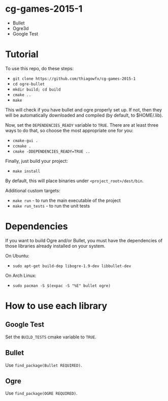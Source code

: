 cg-games-2015-1
===============

- Bullet
- Ogre3d
- Google Test

Tutorial
========

To use this repo, do these steps:

- `git clone https://github.com/thiagowfx/cg-games-2015-1`
- `cd ogre-bullet`
- `mkdir build; cd build`
- `cmake ..`
- `make`

This will check if you have bullet and ogre properly set up.
If not, then they will be automatically downloaded and compiled (by default, to $HOME/.lib).

Now, set the `DEPENDENCIES_READY` variable to `TRUE`. There are at least three ways to do that, so choose the most appropriate one for you:

- `cmake-gui .`
- `ccmake .`
- `cmake -DDEPENDENCIES_READY=TRUE ..`

Finally, just build your project:

- `make install`

By default, this will place binaries under `<project_root>/dest/bin`.

Additional custom targets:

- `make run` - to run the main executable of the project
- `make run_tests` - to run the unit tests

Dependencies
============

If you want to build Ogre and/or Bullet, you must have the dependencies of those libraries already installed on your system.

On Ubuntu:
- `sudo apt-get build-dep libogre-1.9-dev libbullet-dev`

On Arch Linux:
- `sudo pacman -S $(expac -S "%E" bullet ogre)`

How to use each library
=======================

Google Test
-----------
Set the `BUILD_TESTS` cmake variable to `TRUE`.

Bullet
------
Use `find_package(Bullet REQUIRED)`.

Ogre
----
Use `find_package(OGRE REQUIRED)`.

